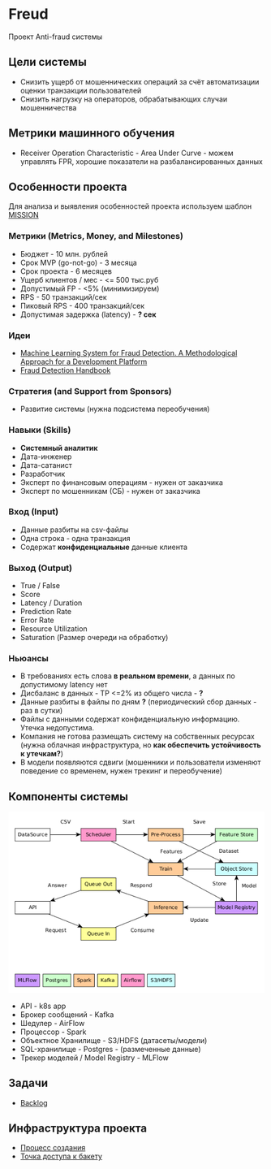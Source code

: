 # Freud
Проект Anti-fraud системы

## Цели системы
- Снизить ущерб от мошеннических операций за счёт автоматизации оценки транзакции пользователей
- Снизить нагрузку на операторов, обрабатывающих случаи мошенничества


## Метрики машинного обучения
- Receiver Operation Characteristic - Area Under Curve - можем управлять FPR, хорошие показатели на разбалансированных данных

## Особенности проекта
Для анализа и выявления особенностей проекта используем шаблон [MISSION](https://medium.com/product-ai/mission-canvas-never-start-a-research-project-without-a-shared-mission-understanding-83653492b34)

### Mетрики (Metrics, Money, and Milestones)
- Бюджет - 10 млн. рублей
- Срок MVP (go-not-go) - 3 месяца
- Срок проекта - 6 месяцев
- Ущерб клиентов / мес - <= 500 тыс.руб
- Допустимый FP - <5% (минимизируем)
- RPS - 50 транзакций/сек
- Пиковый RPS - 400 транзакций/сек
- Допустимая задержка (latency) - **? сек**

### Идеи
- [Machine Learning System for Fraud Detection. A Methodological Approach for a Development Platform](https://www.researchgate.net/publication/352834391)
- [Fraud Detection Handbook](https://fraud-detection-handbook.github.io/)

### Стратегия (and Support from Sponsors)
- Развитие системы (нужна подсистема переобучения)

### Навыки (Skills)
- **Системный аналитик**
- Дата-инженер
- Дата-сатанист
- Разработчик
- Эксперт по финансовым операциям - нужен от заказчика
- Эксперт по мошенникам (СБ) - нужен от заказчика

### Вход (Input)
- Данные разбиты на csv-файлы
- Одна строка - одна транзакция
- Содержат **конфиденциальные** данные клиента

### Выход (Output)
- True / False
- Score
- Latency / Duration
- Prediction Rate
- Error Rate
- Resource Utilization
- Saturation (Размер очереди на обработку)

### Ньюансы
- В требованиях есть слова **в реальном времени**, а данных по допустимому latency нет
- Дисбаланс в данных - TP <=2% из общего числа - **?**
- Данные разбиты в файлы по дням **?** (периодический сбор данных - раз в сутки)
- Файлы с данными содержат конфиденциальную информацию. Утечка недопустима.
- Компания не готова размещать систему на собственных ресурсах (нужна облачная инфраструктура, но **как обеспечить устойчивость к утечкам?**)
- В модели появляются сдвиги (мошенники и пользователи изменяют поведение со временем, нужен трекинг и переобучение)

## Компоненты системы
![System Architecture](mlops-fraud-arch.png)
- API - k8s app
- Брокер сообщений - Kafka
- Шедулер - AirFlow
- Процессор - Spark
- Объектное Хранилище - S3/HDFS (датасеты/модели)
- SQL-хранилище - Postgres - (размеченные данные)
- Трекер моделей / Model Registry - MLFlow

## Задачи
- [Backlog](https://github.com/users/melnikk/projects/3/views/1)

## Инфраструктура проекта
- [Процесс создания](INFRASTRUCTURE.md)
- [Точка доступа к бакету](https://storage.yandexcloud.net/melnikov-mlops)